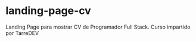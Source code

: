 # landing-page-cv
Landing Page para mostrar CV de Programador Full Stack. Curso impartido por TarreDEV
